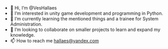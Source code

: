 - 👋 Hi, I’m @VesHallaes
- 👀 I’m interested in unity game development and programming in Python.
- 🌱 I’m currently learning the mentioned things and a trainee for System Administration.
- 💞️ I’m looking to collaborate on smaller projects to learn and expand my knowledge.
- 📫 How to reach me hallaes@yandex.com

<!---
VesHallaes/VesHallaes is a ✨ special ✨ repository because its `README.md` (this file) appears on your GitHub profile.
You can click the Preview link to take a look at your changes.
--->
